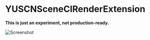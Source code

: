 # YUSCNSceneCIRenderExtension

__This is just an experiment, not production-ready.__

![Screenshot](https://raw.githubusercontent.com/YuAo/MDSOfferView/master/Assets/Screenshot.gif)